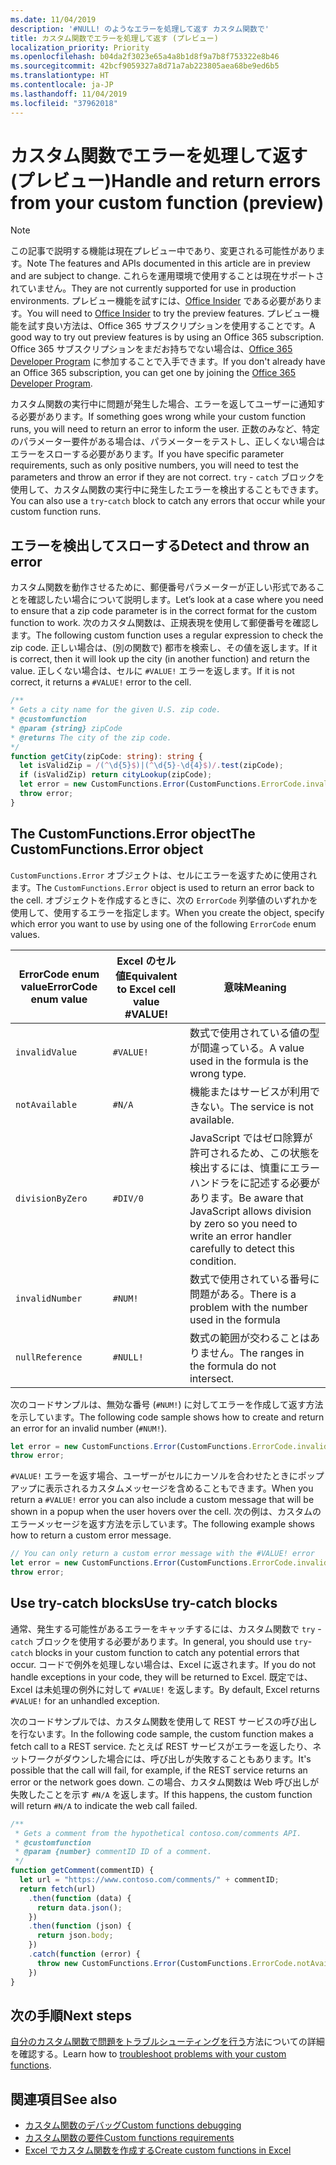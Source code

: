```yaml
---
ms.date: 11/04/2019
description: '#NULL! のようなエラーを処理して返す カスタム関数で'
title: カスタム関数でエラーを処理して返す (プレビュー)
localization_priority: Priority
ms.openlocfilehash: b04da2f3023e65a4a8b1d8f9a7b8f753322e8b46
ms.sourcegitcommit: 42bcf9059327a8d71a7ab223805aea68be9ed6b5
ms.translationtype: HT
ms.contentlocale: ja-JP
ms.lasthandoff: 11/04/2019
ms.locfileid: "37962018"
---
```

# <a name="handle-and-return-errors-from-your-custom-function-preview"></a><span data-ttu-id="0cc66-104">カスタム関数でエラーを処理して返す (プレビュー)</span><span class="sxs-lookup"><span data-stu-id="0cc66-104">Handle and return errors from your custom function (preview)</span></span>

> [!NOTE]
> <span data-ttu-id="0cc66-105">この記事で説明する機能は現在プレビュー中であり、変更される可能性があります。</span><span class="sxs-lookup"><span data-stu-id="0cc66-105">Note The features and APIs documented in this article are in preview and are subject to change.</span></span> <span data-ttu-id="0cc66-106">これらを運用環境で使用することは現在サポートされていません。</span><span class="sxs-lookup"><span data-stu-id="0cc66-106">They are not currently supported for use in production environments.</span></span> <span data-ttu-id="0cc66-107">プレビュー機能を試すには、[Office Insider](https://insider.office.com/ja-JP/join) である必要があります。</span><span class="sxs-lookup"><span data-stu-id="0cc66-107">You will need to [Office Insider](https://insider.office.com/ja-JP/join) to try the preview features.</span></span>  <span data-ttu-id="0cc66-108">プレビュー機能を試す良い方法は、Office 365 サブスクリプションを使用することです。</span><span class="sxs-lookup"><span data-stu-id="0cc66-108">A good way to try out preview features is by using an Office 365 subscription.</span></span> <span data-ttu-id="0cc66-109">Office 365 サブスクリプションをまだお持ちでない場合は、[Office 365 Developer Program](https://developer.microsoft.com/office/dev-program) に参加することで入手できます。</span><span class="sxs-lookup"><span data-stu-id="0cc66-109">If you don't already have an Office 365 subscription, you can get one by joining the [Office 365 Developer Program](https://developer.microsoft.com/office/dev-program).</span></span>

<span data-ttu-id="0cc66-110">カスタム関数の実行中に問題が発生した場合、エラーを返してユーザーに通知する必要があります。</span><span class="sxs-lookup"><span data-stu-id="0cc66-110">If something goes wrong while your custom function runs, you will need to return an error to inform the user.</span></span> <span data-ttu-id="0cc66-111">正数のみなど、特定のパラメーター要件がある場合は、パラメーターをテストし、正しくない場合はエラーをスローする必要があります。</span><span class="sxs-lookup"><span data-stu-id="0cc66-111">If you have specific parameter requirements, such as only positive numbers, you will need to test the parameters and throw an error if they are not correct.</span></span> <span data-ttu-id="0cc66-112">`try` - `catch` ブロックを使用して、カスタム関数の実行中に発生したエラーを検出することもできます。</span><span class="sxs-lookup"><span data-stu-id="0cc66-112">You can also use a `try`-`catch` block to catch any errors that occur while your custom function runs.</span></span>

## <a name="detect-and-throw-an-error"></a><span data-ttu-id="0cc66-113">エラーを検出してスローする</span><span class="sxs-lookup"><span data-stu-id="0cc66-113">Detect and throw an error</span></span>

<span data-ttu-id="0cc66-114">カスタム関数を動作させるために、郵便番号パラメーターが正しい形式であることを確認したい場合について説明します。</span><span class="sxs-lookup"><span data-stu-id="0cc66-114">Let’s look at a case where you need to ensure that a zip code parameter is in the correct format for the custom function to work.</span></span> <span data-ttu-id="0cc66-115">次のカスタム関数は、正規表現を使用して郵便番号を確認します。</span><span class="sxs-lookup"><span data-stu-id="0cc66-115">The following custom function uses a regular expression to check the zip code.</span></span> <span data-ttu-id="0cc66-116">正しい場合は、(別の関数で) 都市を検索し、その値を返します。</span><span class="sxs-lookup"><span data-stu-id="0cc66-116">If it is correct, then it will look up the city (in another function) and return the value.</span></span> <span data-ttu-id="0cc66-117">正しくない場合は、セルに `#VALUE!` エラーを返します。</span><span class="sxs-lookup"><span data-stu-id="0cc66-117">If it is not correct, it returns a `#VALUE!` error to the cell.</span></span>

```typescript
/**
* Gets a city name for the given U.S. zip code.
* @customfunction
* @param {string} zipCode
* @returns The city of the zip code.
*/
function getCity(zipCode: string): string {
  let isValidZip = /(^\d{5}$)|(^\d{5}-\d{4}$)/.test(zipCode);
  if (isValidZip) return cityLookup(zipCode);
  let error = new CustomFunctions.Error(CustomFunctions.ErrorCode.invalidValue, "Please provide a valid U.S. zip code.");
  throw error;
}
```

## <a name="the-customfunctionserror-object"></a><span data-ttu-id="0cc66-118">The CustomFunctions.Error object</span><span class="sxs-lookup"><span data-stu-id="0cc66-118">The CustomFunctions.Error object</span></span>

<span data-ttu-id="0cc66-119">`CustomFunctions.Error` オブジェクトは、セルにエラーを返すために使用されます。</span><span class="sxs-lookup"><span data-stu-id="0cc66-119">The `CustomFunctions.Error` object is used to return an error back to the cell.</span></span> <span data-ttu-id="0cc66-120">オブジェクトを作成するときに、次の `ErrorCode` 列挙値のいずれかを使用して、使用するエラーを指定します。</span><span class="sxs-lookup"><span data-stu-id="0cc66-120">When you create the object, specify which error you want to use by using one of the following `ErrorCode` enum values.</span></span>


|<span data-ttu-id="0cc66-121">ErrorCode enum value</span><span class="sxs-lookup"><span data-stu-id="0cc66-121">ErrorCode enum value</span></span>  |<span data-ttu-id="0cc66-122">Excel のセル値</span><span class="sxs-lookup"><span data-stu-id="0cc66-122">Equivalent to Excel cell value #VALUE!</span></span>  |<span data-ttu-id="0cc66-123">意味</span><span class="sxs-lookup"><span data-stu-id="0cc66-123">Meaning</span></span>  |
|---------------|---------|---------|
|`invalidValue`   | `#VALUE!` | <span data-ttu-id="0cc66-124">数式で使用されている値の型が間違っている。</span><span class="sxs-lookup"><span data-stu-id="0cc66-124">A value used in the formula is the wrong type.</span></span> |
|`notAvailable`   | `#N/A`    | <span data-ttu-id="0cc66-125">機能またはサービスが利用できない。</span><span class="sxs-lookup"><span data-stu-id="0cc66-125">The service is not available.</span></span> |
|`divisionByZero` | `#DIV/0`  | <span data-ttu-id="0cc66-126">JavaScript ではゼロ除算が許可されるため、この状態を検出するには、慎重にエラーハンドラをに記述する必要があります。</span><span class="sxs-lookup"><span data-stu-id="0cc66-126">Be aware that JavaScript allows division by zero so you need to write an error handler carefully to detect this condition.</span></span> |
|`invalidNumber`  | `#NUM!`   | <span data-ttu-id="0cc66-127">数式で使用されている番号に問題がある。</span><span class="sxs-lookup"><span data-stu-id="0cc66-127">There is a problem with the number used in the formula</span></span> |
|`nullReference`  | `#NULL!`  | <span data-ttu-id="0cc66-128">数式の範囲が交わることはありません。</span><span class="sxs-lookup"><span data-stu-id="0cc66-128">The ranges in the formula do not intersect.</span></span> |

<span data-ttu-id="0cc66-129">次のコードサンプルは、無効な番号 (`#NUM!`) に対してエラーを作成して返す方法を示しています。</span><span class="sxs-lookup"><span data-stu-id="0cc66-129">The following code sample shows how to create and return an error for an invalid number (`#NUM!`).</span></span>

```typescript
let error = new CustomFunctions.Error(CustomFunctions.ErrorCode.invalidNumber);
throw error;
```

<span data-ttu-id="0cc66-130">`#VALUE!` エラーを返す場合、ユーザーがセルにカーソルを合わせたときにポップアップに表示されるカスタムメッセージを含めることもできます。</span><span class="sxs-lookup"><span data-stu-id="0cc66-130">When you return a `#VALUE!` error you can also include a custom message that will be shown in a popup when the user hovers over the cell.</span></span> <span data-ttu-id="0cc66-131">次の例は、カスタムのエラーメッセージを返す方法を示しています。</span><span class="sxs-lookup"><span data-stu-id="0cc66-131">The following example shows how to return a custom error message.</span></span>

```typescript
// You can only return a custom error message with the #VALUE! error
let error = new CustomFunctions.Error(CustomFunctions.ErrorCode.invalidValue, “The parameter can only contain lowercase characters.”);
throw error;
```

## <a name="use-try-catch-blocks"></a><span data-ttu-id="0cc66-132">Use try-catch blocks</span><span class="sxs-lookup"><span data-stu-id="0cc66-132">Use try-catch blocks</span></span>

<span data-ttu-id="0cc66-133">通常、発生する可能性があるエラーをキャッチするには、カスタム関数で `try` - `catch` ブロックを使用する必要があります。</span><span class="sxs-lookup"><span data-stu-id="0cc66-133">In general, you should use `try`-`catch` blocks in your custom function to catch any potential errors that occur.</span></span> <span data-ttu-id="0cc66-134">コードで例外を処理しない場合は、Excel に返されます。</span><span class="sxs-lookup"><span data-stu-id="0cc66-134">If you do not handle exceptions in your code, they will be returned to Excel.</span></span> <span data-ttu-id="0cc66-135">既定では、Excel は未処理の例外に対して `#VALUE!` を返します。</span><span class="sxs-lookup"><span data-stu-id="0cc66-135">By default, Excel returns `#VALUE!` for an unhandled exception.</span></span>

<span data-ttu-id="0cc66-136">次のコードサンプルでは、カスタム関数を使用して REST サービスの呼び出しを行ないます。</span><span class="sxs-lookup"><span data-stu-id="0cc66-136">In the following code sample, the custom function makes a fetch call to a REST service.</span></span> <span data-ttu-id="0cc66-137">たとえば REST サービスがエラーを返したり、ネットワークがダウンした場合には、呼び出しが失敗することもあります。</span><span class="sxs-lookup"><span data-stu-id="0cc66-137">It's possible that the call will fail, for example, if the REST service returns an error or the network goes down.</span></span> <span data-ttu-id="0cc66-138">この場合、カスタム関数は Web 呼び出しが失敗したことを示す `#N/A` を返します。</span><span class="sxs-lookup"><span data-stu-id="0cc66-138">If this happens, the custom function will return `#N/A` to indicate the web call failed.</span></span>


```typescript
/**
 * Gets a comment from the hypothetical contoso.com/comments API.
 * @customfunction
 * @param {number} commentID ID of a comment.
 */
function getComment(commentID) {
  let url = "https://www.contoso.com/comments/" + commentID;
  return fetch(url)
    .then(function (data) {
      return data.json();
    })
    .then(function (json) {
      return json.body;
    })
    .catch(function (error) {
      throw new CustomFunctions.Error(CustomFunctions.ErrorCode.notAvailable);
    })
}
```

## <a name="next-steps"></a><span data-ttu-id="0cc66-139">次の手順</span><span class="sxs-lookup"><span data-stu-id="0cc66-139">Next steps</span></span>

<span data-ttu-id="0cc66-140">[自分のカスタム関数で問題をトラブルシューティングを行う](custom-functions-troubleshooting.md)方法についての詳細を確認する。</span><span class="sxs-lookup"><span data-stu-id="0cc66-140">Learn how to [troubleshoot problems with your custom functions](custom-functions-troubleshooting.md).</span></span>

## <a name="see-also"></a><span data-ttu-id="0cc66-141">関連項目</span><span class="sxs-lookup"><span data-stu-id="0cc66-141">See also</span></span>

* [<span data-ttu-id="0cc66-142">カスタム関数のデバッグ</span><span class="sxs-lookup"><span data-stu-id="0cc66-142">Custom functions debugging</span></span>](custom-functions-debugging.md)
* [<span data-ttu-id="0cc66-143">カスタム関数の要件</span><span class="sxs-lookup"><span data-stu-id="0cc66-143">Custom functions requirements</span></span>](custom-functions-requirement-sets.md)
* [<span data-ttu-id="0cc66-144">Excel でカスタム関数を作成する</span><span class="sxs-lookup"><span data-stu-id="0cc66-144">Create custom functions in Excel</span></span>](custom-functions-overview.md)
